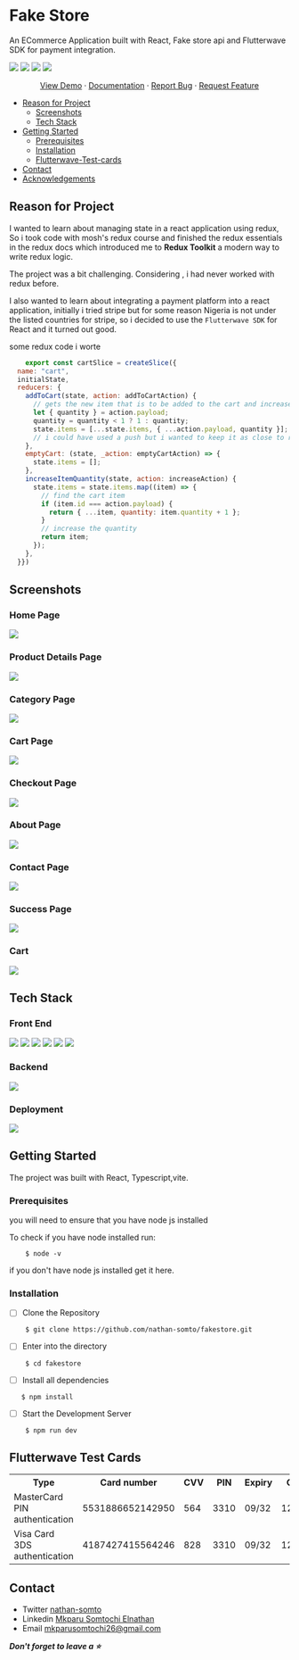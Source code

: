 
# Fake Store

An ECommerce  Application built with React, Fake store api and Flutterwave SDK for payment integration.



![](https://img.shields.io/github/issues/nathan-somto/fakestore?style=for-the-badge)
![](https://img.shields.io/badge/Maintained-Yes-lemon?style=for-the-badge)
![](https://img.shields.io/github/forks/nathan-somto/fakestore?style=for-the-badge)
![](https://img.shields.io/github/stars/nathan-somto/fakestore?style=for-the-badge)

<div align="center">
    <a href="https://#">View Demo</a>
  <span> · </span>
    <a href="https://github.com/Nathan-Somto/FakeStore/blob/main/README.md">Documentation</a>
  <span> · </span>
    <a href="https://github.com/Nathan-Somto/FakeStore/issues">Report Bug</a>
  <span> · </span>
    <a href="https://github.com/Nathan-Somto/FakeStore/pulls">Request Feature</a>
  </div>


- [Reason for Project](#reason-for-project)
  - [Screenshots](#screenshots)
  - [Tech Stack](#tech-stack)
- [Getting Started](#getting-started)
  -  [Prerequisites ](#prerequisites)
  - [Installation](#installation)
  - [Flutterwave-Test-cards](#flutterwave-test-cards)
- [Contact](#contact)
- [Acknowledgements](#acknowledgements)

## Reason for Project
I wanted to learn about managing state in a react application using redux, So i took code with mosh's redux course and finished the redux essentials  in the redux docs which introduced me to **Redux Toolkit** a modern way to write redux logic.

The project was a bit challenging. 
Considering , i had never worked with redux before.

I also wanted to learn about integrating a payment platform into a react application, initially i tried stripe but for some reason Nigeria is not under the listed countries for stripe, so i decided to use the `Flutterwave SDK` for React and it turned out good.

some redux code i worte
```Javascript
    export const cartSlice = createSlice({
  name: "cart",
  initialState,
  reducers: {
    addToCart(state, action: addToCartAction) {
      // gets the new item that is to be added to the cart and increase's it's quantity by 1
      let { quantity } = action.payload;
      quantity = quantity < 1 ? 1 : quantity;
      state.items = [...state.items, { ...action.payload, quantity }];
      // i could have used a push but i wanted to keep it as close to redux as possible.
    },
    emptyCart: (state, _action: emptyCartAction) => {
      state.items = [];
    },
    increaseItemQuantity(state, action: increaseAction) {
      state.items = state.items.map((item) => {
        // find the cart item
        if (item.id === action.payload) {
          return { ...item, quantity: item.quantity + 1 };
        }
        // increase the quantity
        return item;
      });
    },
  }})
```
## Screenshots
### Home Page

![](./screenshots/fakestore_homepage.png)

### Product Details Page

![](./screenshots/fakestore_product_details_page.png)

### Category Page

![](./screenshots/fakestore_categories_page.png)

### Cart Page

![](./screenshots/fakestore_cart_page.png)

### Checkout Page

![](./screenshots/fakestore_checkout_page.png)

### About Page

![](./screenshots/fakestore_about_page.png)

### Contact Page

![](./screenshots/fakestore_contact_page.png)

### Success Page
![](./screenshots/fakestore_success.png)

### Cart
![](./screenshots/fakestore_cart.png)
## Tech Stack

### Front End

![](https://img.shields.io/badge/React-20232A?style=for-the-badge&logo=react&logoColor=61DAFB)
![](https://img.shields.io/badge/Redux-593D88?style=for-the-badge&logo=redux&logoColor=white)
![](https://img.shields.io/badge/Tailwind_CSS-38B2AC?style=for-the-badge&logo=tailwind-css&logoColor=white)
![](https://img.shields.io/badge/Vite-B73BFE?style=for-the-badge&logo=vite&logoColor=FFD62E)
![](https://img.shields.io/badge/React_Router-CA4245?style=for-the-badge&logo=react-router&logoColor=white)
![](https://img.shields.io/badge/TypeScript-007ACC?style=for-the-badge&logo=typescript&logoColor=white)

### Backend

![](https://img.shields.io/badge/FlutterWave-d5d549?style=for-the-badge&logo=flutterwave&logoColor=yellow)


### Deployment
![](https://img.shields.io/badge/Vercel-000000?style=for-the-badge&logo=vercel&logoColor=white)

## Getting Started
 The project was built with React, Typescript,vite.

### Prerequisites 
 you will need to ensure that you have node js installed

To check if you have node installed run:

```git 
    $ node -v
```

if you don't have node js installed get it here.

### Installation

- [ ] Clone the Repository  

```
    $ git clone https://github.com/nathan-somto/fakestore.git
```

- [ ] Enter into the directory

```
    $ cd fakestore
```

- [ ] Install all dependencies

```
   $ npm install
```

- [ ]  Start the Development Server

```
    $ npm run dev
```
## Flutterwave Test Cards

<table>
  <tr>
    <th>Type</th>
    <th>Card number</th>
    <th>CVV</th>
    <th>PIN</th>
    <th>Expiry</th>
    <th>OTP</th>
  </tr>
  
  <tr>
    <td>MasterCard PIN authentication</td>
    <td>5531886652142950</td>
    <td>564</td>
    <td>3310</td>
    <td>09/32</td>
    <td>12345</td>
  </tr>
  
  <tr>
    <td>Visa Card 3DS authentication</td>
    <td>4187427415564246</td>
    <td>828</td>
    <td>3310</td>
    <td>09/32</td>
    <td>12345</td>
  </tr>
  
  
</table>

## Contact
- Twitter  [nathan-somto](https://www.twitter.com/nathan-somto)
- Linkedin [Mkparu Somtochi Elnathan]()
- Email [mkparusomtochi26@gmail.com]()


 ***Don't forget to leave a ⭐️***